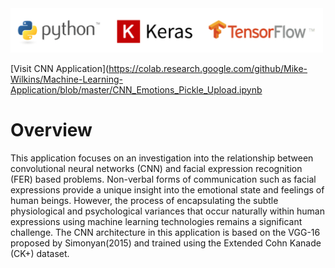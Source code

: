 <img src="Python_Keras_Tensorflow_logos.png" width="500" >

[Visit CNN Application](https://colab.research.google.com/github/Mike-Wilkins/Machine-Learning-Application/blob/master/CNN_Emotions_Pickle_Upload.ipynb

# Overview



This application focuses on an investigation into the relationship between convolutional neural networks (CNN) and facial expression recognition (FER) based problems. Non-verbal forms of communication such as facial expressions provide a unique insight into the emotional state and feelings of human beings. However, the process of encapsulating the subtle physiological and psychological variances that occur naturally within human expressions using machine learning technologies remains a significant challenge. The CNN architecture in this application is based on the VGG-16 proposed by Simonyan(2015) and trained using the Extended Cohn Kanade (CK+) dataset.
